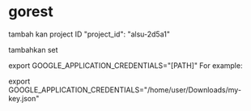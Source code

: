 # gorest

tambah kan project ID 
"project_id": "alsu-2d5a1"

tambahkan set 

export GOOGLE_APPLICATION_CREDENTIALS="[PATH]"
For example:


export GOOGLE_APPLICATION_CREDENTIALS="/home/user/Downloads/my-key.json"

